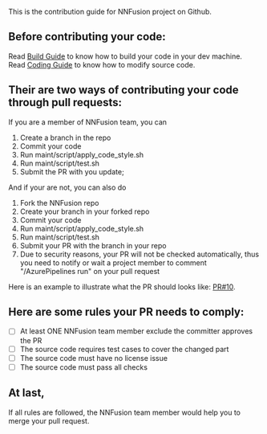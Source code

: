 This is the contribution guide for NNFusion project on Github.
## Before contributing your code:
Read [Build Guide](https://github.com/microsoft/nnfusion/blob/master/docs/Build-Guide.md) to know how to build your code in your dev machine.    
Read [Coding Guide](https://github.com/microsoft/nnfusion/blob/master/docs/Coding-Guide.md) to know how to modify source code.

## Their are two ways of contributing your code through pull requests:
If you are a member of NNFusion team, you can 
   1. Create a branch in the repo 
   2. Commit your code
   3. Run maint/script/apply_code_style.sh
   4. Run maint/script/test.sh
   5. Submit the PR with you update;   

And if your are not, you can also do
   1. Fork the NNFusion repo
   2. Create your branch in your forked repo
   3. Commit your code
   4. Run maint/script/apply_code_style.sh
   5. Run maint/script/test.sh
   6. Submit your PR with the branch in your repo
   7. Due to security reasons, your PR will not be checked automatically, thus you need to notify or wait a project member to comment "/AzurePipelines run" on your pull request

Here is an example to illustrate what the PR should looks like: [PR#10](https://github.com/microsoft/nnfusion/pull/10).

## Here are some rules your PR needs to comply:
   - [ ] At least ONE NNFusion team member exclude the committer approves the PR
   - [ ] The source code requires test cases to cover the changed part
   - [ ] The source code must have no license issue
   - [ ] The source code must pass all checks

## At last,
If all rules are followed, the NNFusion team member would help you to merge your pull request.
